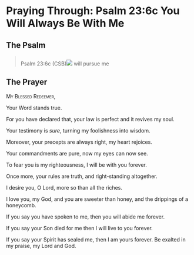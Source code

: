 # Praying Through: Psalm 23:6c You Will Always Be With Me

## The Psalm

>Psalm 23:6c (CSB)<img class="intro-right" style="margin-top:10px" src="/images/art-paris-psalter.jpg">   will pursue me

## The Prayer

<div style="font-variant: small-caps;">My Blessed Redeemer,</div>


Your Word stands true.

For you have declared that,
  your law is perfect
  and it revives my soul.

Your testimony is *sure*,
  turning my foolishness
  into wisdom.

Moreover, your precepts are always right,
  my heart rejoices.

Your commandments are pure,
  now my eyes can now see.

To fear you is my righteousness,
  I will be with you forever.

Once more, your rules are truth,
  and right-standing altogether.

I desire you, O Lord,
  more so than all the riches.

I love you, my God,
  and you are sweeter than honey,
  and the drippings of
    a honeycomb.

If you say you have spoken to me,
  then you will abide me forever.

If you say your Son died for me
  then I will live to you forever.

If you say your Spirit has sealed me,
  then I am yours forever.
Be exalted in my praise,
  my Lord and God.
